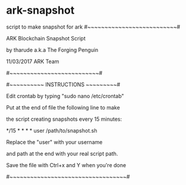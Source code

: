 # ark-snapshot
script to make snapshot for ark
#~~~~~~~~~~~~~~~~~~~~~~~~~~#

ARK Blockchain Snapshot Script

by tharude a.k.a The Forging Penguin

11/03/2017 ARK Team

#~~~~~~~~~~~~~~~~~~~~~~~~~~#

#~~~~~~~~~~ INSTRUCTIONS ~~~~~~~~~#

Edit crontab by typing "sudo nano /etc/crontab"

Put at the end of file the following line to make

the script creating snapshots every 15 minutes:

*/15 * * * * user /path/to/snapshot.sh

Replace the "user" with your username

and path at the end with your real script path.

Save the file with Ctrl+x and Y when you're done

#~~~~~~~~~~~~~~~~~~~~~~~~~~~~~~~~~~#
